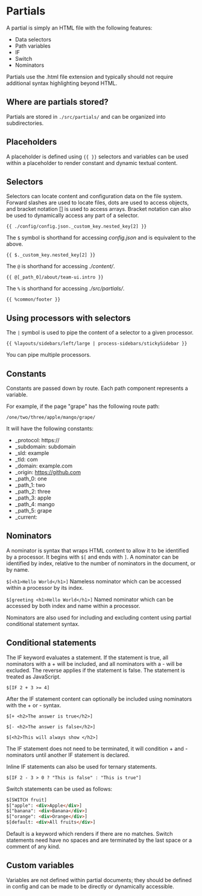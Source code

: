# Partials

A partial is simply an HTML file with the following features: 
- Data selectors
- Path variables
- IF
- Switch
- Nominators

Partials use the .html file extension and typically should not require additional syntax highlighting beyond HTML. 

## Where are partials stored?
Partials are stored in `./src/partials/` and can be organized into subdirectories.

## Placeholders 
A placeholder is defined using `{{ }}` selectors and variables can be used within a placeholder to render constant and dynamic textual content.

## Selectors
Selectors can locate content and configuration data on the file system. Forward slashes are used to locate files, dots are used to access objects, and bracket notation [] is used to access arrays. Bracket notation can also be used to dynamically access any part of a selector.

`{{ ./config/config.json._custom_key.nested_key[2] }}`

The `$` symbol is shorthand for accessing _config.json_ and is equivalent to the above.

`{{ $._custom_key.nested_key[2] }}`

The `@` is shorthand for accessing _./content/_.

`{{ @[_path_0]/about/team-ui.intro }}`

The `%` is shorthand for accessing _./src/partials/_.

`{{ %common/footer }}`

## Using processors with selectors 
The `|` symbol is used to pipe the content of a selector to a given processor.

`{{ %layouts/sidebars/left/large | process-sidebars/stickySidebar }}`

You can pipe multiple processors.

## Constants
Constants are passed down by route. Each path component represents a variable. 

For example, if the page "grape" has the following route path:

`/one/two/three/apple/mango/grape/`

It will have the following constants:
- _protocol: https://
- _subdomain: subdomain
- _sld: example
- _tld: com
- _domain: example.com
- _origin: https://github.com
- _path_0: one 
- _path_1: two
- _path_2: three
- _path_3: apple
- _path_4: mango
- _path_5: grape
- _current: <current-page>

## Nominators 
A nominator is syntax that wraps HTML content to allow it to be identified by a processor. It begins with `$[` and ends with `]`.
A nominator can be identified by index, relative to the number of nominators in the document, or by name. 

`$[<h1>Hello World</h1>]` Nameless nominator which can be accessed within a processor by its index.

`$[greeting <h1>Hello World</h1>]` Named nominator which can be accessed by both index and name within a processor.

Nominators are also used for including and excluding content using partial conditional statement syntax.

## Conditional statements 
The IF keyword evaluates a statement. If the statement is true, all nominators with a + will be included, and all nominators with a - will be excluded.
The reverse applies if the statement is false. The statement is treated as JavaScript.

`$[IF 2 + 3 >= 4]`

After the IF statement content can optionally be included using nominators with the + or - syntax. 

`$[+ <h2>The answer is true</h2>]`

`$[- <h2>The answer is false</h2>]`

`$[<h2>This will always show </h2>]`

The IF statement does not need to be terminated, it will condition + and - nominators until another IF statement is declared. 

Inline IF statements can also be used for ternary statements.

`$[IF 2 - 3 > 0 ? "This is false" : "This is true"]`

Switch statements can be used as follows: 
 ```html
$[SWITCH fruit]
$["apple": <div>Apple</div>]
$["banana": <div>Banana</div>]
$["orange": <div>Orange</div>]
$[default: <div>All fruits</div>]

 ```
Default is a keyword which renders if there are no matches. Switch statements need have no spaces and are terminated by the last space
or a comment of any kind.

## Custom variables
Variables are not defined within partial documents; they should be defined in config and can be made to be directly or dynamically accessible.
